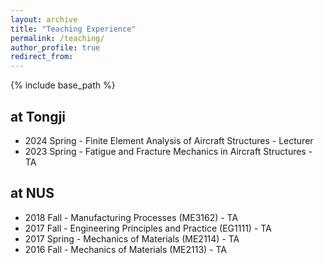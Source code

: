 ```yaml
---
layout: archive
title: "Teaching Experience"
permalink: /teaching/
author_profile: true
redirect_from:
---
```


{% include base_path %}

## at Tongji
- 2024 Spring - Finite Element Analysis of Aircraft Structures - Lecturer
- 2023 Spring - Fatigue and Fracture Mechanics in Aircraft Structures - TA

## at NUS
- 2018 Fall - Manufacturing Processes (ME3162) - TA
- 2017 Fall - Engineering Principles and Practice (EG1111) - TA
- 2017 Spring - Mechanics of Materials (ME2114) - TA
- 2016 Fall - Mechanics of Materials (ME2113) - TA

